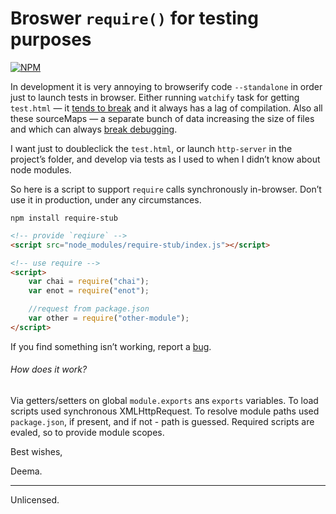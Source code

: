 # Broswer `require()` for testing purposes

[![NPM](https://nodei.co/npm/require-stub.png?downloads=true&downloadRank=true&stars=true)](https://nodei.co/npm/require-stub/)

In development it is very annoying to browserify code `--standalone` in order just to launch tests in browser. Either running `watchify` task for getting `test.html` — it [tends to break](https://github.com/substack/watchify/issues/83) and it always has a lag of compilation. Also all these sourceMaps — a separate bunch of data increasing the size of files and which can always [break debugging](https://github.com/visionmedia/mocha/issues/550).

I want just to doubleclick the `test.html`, or launch `http-server` in the project’s folder, and develop via tests as I used to when I didn’t know about node modules.

So here is a script to support `require` calls synchronously in-browser. Don’t use it in production, under any circumstances.


```shell
npm install require-stub
```

```html
<!-- provide `reqiure` -->
<script src="node_modules/require-stub/index.js"></script>

<!-- use require -->
<script>
	var chai = require("chai");
	var enot = require("enot");

	//request from package.json
	var other = require("other-module");
</script>
```

If you find something isn’t working, report a [bug](https://github.com/dfcreative/require-stub/issues).



###### How does it work?

Via getters/setters on global `module.exports` ans `exports` variables. To load scripts used synchronous XMLHttpRequest. To resolve module paths used `package.json`, if present, and if not - path is guessed.
Required scripts are evaled, so to provide module scopes.


Best wishes,

Deema.


---

Unlicensed.
